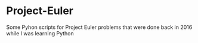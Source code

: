 # Project-Euler
Some Pyhon scripts for Project Euler problems that were done back in 2016 while I was learning Python
